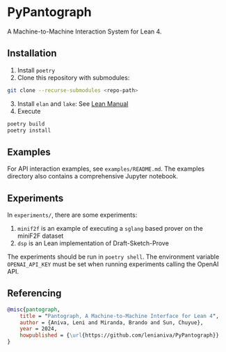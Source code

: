 # PyPantograph

A Machine-to-Machine Interaction System for Lean 4.

## Installation

1. Install `poetry`
2. Clone this repository with submodules:
```sh
git clone --recurse-submodules <repo-path>
```
3. Install `elan` and `lake`: See [Lean Manual](https://docs.lean-lang.org/lean4/doc/setup.html)
4. Execute
```sh
poetry build
poetry install
```

## Examples

For API interaction examples, see `examples/README.md`. The examples directory
also contains a comprehensive Jupyter notebook.

## Experiments

In `experiments/`, there are some experiments:
1. `minif2f` is an example of executing a `sglang` based prover on the miniF2F dataset
2. `dsp` is an Lean implementation of Draft-Sketch-Prove

The experiments should be run in `poetry shell`. The environment variable
`OPENAI_API_KEY` must be set when running experiments calling the OpenAI API.

## Referencing

```bib
@misc{pantograph,
	title = "Pantograph, A Machine-to-Machine Interface for Lean 4",
	author = {Aniva, Leni and Miranda, Brando and Sun, Chuyue},
	year = 2024,
	howpublished = {\url{https://github.com/lenianiva/PyPantograph}}
}
```

